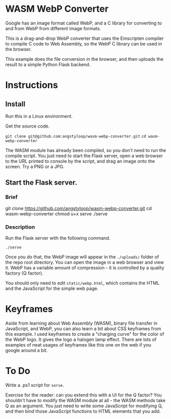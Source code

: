# WASM WebP Converter

Google has an image format called WebP, and a C library for converting
to and from WebP from different image formats.

This is a drag-and-drop WebP converter that uses the Emscripten compiler
to compile C code to Web Assembly, so the WebP C library can be used
in the browser.

This example does the file conversion in the browser, and then uploads
the result to a simple Python Flask backend.

# Instructions

## Install

Run this in a Linux environment.

Get the source code.

`git clone git@github.com:angstyloop/wasm-webp-converter.git`
`cd wasm-webp-converter`

The WASM module has already been compiled, so you don't need to run the
compile script. You just need to start the Flask server, open a web browser
to the URL printed to console by the script, and drag an image onto the
screen. Try a PNG or a JPG.

## Start the Flask server.

### Brief
git clone https://github.com/angstyloop/wasm-webp-converter.git
cd wasm-webp-converter
chmod u+x serve
./serve


### Description

Run the Flask server with the following command.

`./serve`

Once you do that, the WebP image will appear in the `./uploads/` folder
of the repo root directory. You can open the image in a web browser and
view it. WebP has a variable amount of compression - it is controlled by
a quality factory (Q factor).

You should only need to edit `static/webp.html`, which contains the HTML and
the JavaScript for the simple web page.

# Keyframes

Aside from learning about Web Assembly (WASM), binary file transfer in
JavaScript, and WebP, you can also learn a bit about CSS keyframes from this
example. I used keyframes to create a "charging curve" for the color of
the WebP logo. It gives the logo a halogen lamp effect. There are lots of
examples of neat usages of keyframes like this one on the web if you google
around a bit.

# To Do

Write a .ps1 script for `serve`.

Exercise for the reader: can you extend this with a UI for the Q factor?
You shouldn't have to modify the WASM module at all - the WASM methods take
Q as an argument. You just need to write some JavaScript for modifying
Q, and then bind those JavaScript functions to HTML elements that you add.

